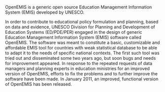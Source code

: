 OpenEMIS is a generic open source Education Management Information System (EMIS) developed by UNESCO.

In order to contribute to educational policy formulation and planning, based on data and evidence, UNESCO Division for Planning and Development of Education Systems (ED/PDE/PER) engaged in the design of generic Education Management Information System (EMIS) software called OpenEMIS. The software was meant to constitute a basic, customizable and affordable EMIS tool for countries with weak statistical database to be able to adapt it to the needs of specific national contexts. The first such tool was tried out and disseminated some two years ago, but soon bugs and needs for improvement appeared. In response to the repeated requests of data managers and planning experts in education ministries for an improved version of OpenEMIS, efforts to fix the problems and to further improve the software have been made. In January 2011, an improved, functional version of OpenEMIS has been released.